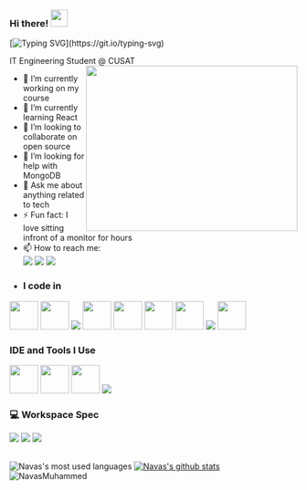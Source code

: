 ### Hi there! <img src="https://raw.githubusercontent.com/MartinHeinz/MartinHeinz/master/wave.gif" width="30px" height="30px"> 
[![Typing SVG](https://readme-typing-svg.herokuapp.com?size=24&width=600&lines=Welcome+To+Navas's+GitHub+Profile!)](https://git.io/typing-svg)

IT Engineering Student @ CUSAT
<img align="right" width="370" height="290" src="https://camo.githubusercontent.com/c1dcb74cc1c1835b1d716f5051499a2814c683c806b15f04b0eba492863703e9/68747470733a2f2f63646e2e6472696262626c652e636f6d2f75736572732f3733303730332f73637265656e73686f74732f363538313234332f6176656e746f2e676966">
- 🔭 I’m currently working on my course
- 🌱 I’m currently learning React
- 👯 I’m looking to collaborate on open source
- 🤔 I’m looking for help with MongoDB
- 💬 Ask me about anything related to tech
- ⚡ Fun fact: I love sitting infront of a monitor for hours
- 📫 How to reach me: 
 <br/>[<img src="https://img.shields.io/badge/LinkedIn-0077B5?style=for-the-badge&logo=linkedin&logoColor=white" />](https://www.linkedin.com/in/muhammed-navas-358815221/)  [<img src="https://img.shields.io/badge/Instagram-E4405F?style=for-the-badge&logo=instagram&logoColor=white"/>](https://www.instagram.com/navas__muhammed/) 
 [<img src="https://img.shields.io/badge/-Hackerrank-2EC866?style=for-the-badge&logo=HackerRank&logoColor=white"/>](https://www.hackerrank.com/navas3444a3)
-  ### I code in
<img height="50" width="50" src="https://img.icons8.com/color/48/null/nextjs.png"/> <img height="50" width="50" src="https://img.icons8.com/offices/80/000000/react.png"/> <img src="https://img.icons8.com/color/48/000000/sass.png"/> <img height="50" width="50" src="https://img.icons8.com/color/344/c-programming.png" /> <img height="50" width="50" src="https://img.icons8.com/color/344/html-5--v1.png" /> <img height="50" width="50" src="https://img.icons8.com/color/344/css3.png" />  <img height="50" width="50" src="https://img.icons8.com/color/344/bootstrap.png" /> <img src="https://img.icons8.com/color/50/000000/python--v1.png"/>
<img height="50" width="50" src="https://img.icons8.com/color/344/javascript--v1.png"/>   

### IDE and Tools I Use
<img height="50" width="50" src="https://img.icons8.com/fluency/344/visual-studio-code-2019.png"/>    <img height="50" width="50" src="https://img.icons8.com/color/344/figma--v1.png"/>  <img height="50" width="50" src="https://img.icons8.com/fluency/344/sublime-text.png"/> <img src="https://img.icons8.com/color/48/000000/pycharm.png"/>

### 💻 Workspace Spec
<img src="https://img.shields.io/badge/NVIDIA-RTX2060-76B900?style=for-the-badge&logo=nvidia&logoColor=white"/>  <img src="https://img.shields.io/badge/Intel%20Core_i5_10300H-0071C5?style=for-the-badge&logo=intel&logoColor=white" /> <img src="https://img.shields.io/badge/Windows-0078D6?style=for-the-badge&logo=windows&logoColor=white)"/><br/> <br/>

![Navas's most used languages](https://github-readme-stats.vercel.app/api/top-langs/?username=NavasMuhammed&theme=dark)    [![Navas's github stats](https://github-readme-stats.vercel.app/api?username=NavasMuhammed&hide=issues,contribs&theme=dark)](https://github.com/NavasMuhammed/github-readme-stats) 
<img align="center" src="https://github-readme-streak-stats.herokuapp.com/?user=NavasMuhammed&theme=dark" alt="NavasMuhammed" />

